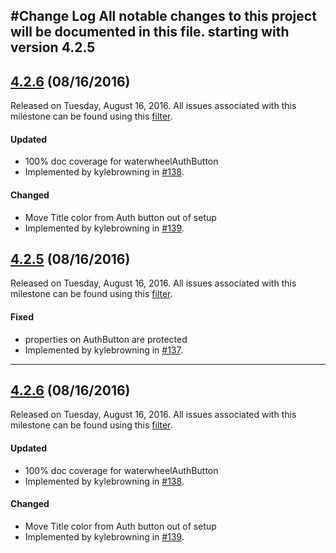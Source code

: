 #Change Log
All notable changes to this project will be documented in this file. starting with version 4.2.5
--- 

## [4.2.6](https://github.com/Acquia/waterwheel-swift/releases/tag/4.2.6) (08/16/2016)
Released on Tuesday, August 16, 2016. All issues associated with this milestone can be found using this [filter](https://github.com/Acquia/waterwheel-swift/issues?q=milestone%3A4.2.6+is%3Aclosed).

#### Updated
* 100% doc coverage for waterwheelAuthButton
 * Implemented by kylebrowning in [#138](https://github.com/acquia/waterwheel-swift/issues/138).

#### Changed
* Move Title color from Auth button out of setup
 * Implemented by kylebrowning in [#139](https://github.com/acquia/waterwheel-swift/issues/139).
 

## [4.2.5](https://github.com/Acquia/waterwheel-swift/releases/tag/4.2.5) (08/16/2016)
Released on Tuesday, August 16, 2016. All issues associated with this milestone can be found using this [filter](https://github.com/Acquia/waterwheel-swift/issues?q=milestone%3A4.2.5+is%3Aclosed).

#### Fixed
* properties on AuthButton are protected
 * Implemented by kylebrowning in [#137](https://github.com/acquia/waterwheel-swift/issues/137).


--- 

## [4.2.6](https://github.com/Acquia/waterwheel-swift/releases/tag/4.2.6) (08/16/2016)
Released on Tuesday, August 16, 2016. All issues associated with this milestone can be found using this [filter](https://github.com/Acquia/waterwheel-swift/issues?q=milestone%3A4.2.6+is%3Aclosed).

#### Updated
* 100% doc coverage for waterwheelAuthButton
 * Implemented by kylebrowning in [#138](https://github.com/acquia/waterwheel-swift/issues/138).

#### Changed
* Move Title color from Auth button out of setup
 * Implemented by kylebrowning in [#139](https://github.com/acquia/waterwheel-swift/issues/139).
 
